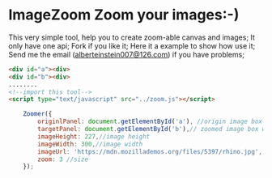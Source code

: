 # **ImageZoom** Zoom your images:-)

This very simple tool, help you to create zoom-able canvas and images; It only have one api; Fork if you like it; Here it a example to show how use it; Send me the email (alberteinstein007@126.com) if you have problems;
```html
<div id="a"><div>
<div id="b"><div>
........
<!--import this tool-->
<script type="text/javascript" src="../zoom.js"></script>

```

```javascript
	Zoomer({
		originlPanel: document.getElementById('a'), //origin image box warpper
		targetPanel: document.getElementById('b'),// zoomed image box warpper
		imageHeight: 227,//image height
		imageWidth: 300,//image width
		imageUrl: 'https://mdn.mozillademos.org/files/5397/rhino.jpg', //your image source
		zoom: 3 //size
	});
```
